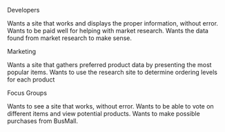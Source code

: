 Developers

Wants a site that works and displays the proper information, without error.
Wants to be paid well for helping with market research.
Wants the data found from market research to make sense.


Marketing

Wants a site that gathers preferred product data by presenting the most popular items.
Wants to use the research site to determine ordering levels for each product


Focus Groups

Wants to see a site that works, without error.
Wants to be able to vote on different items and view potential products.
Wants to make possible purchases from BusMall.
